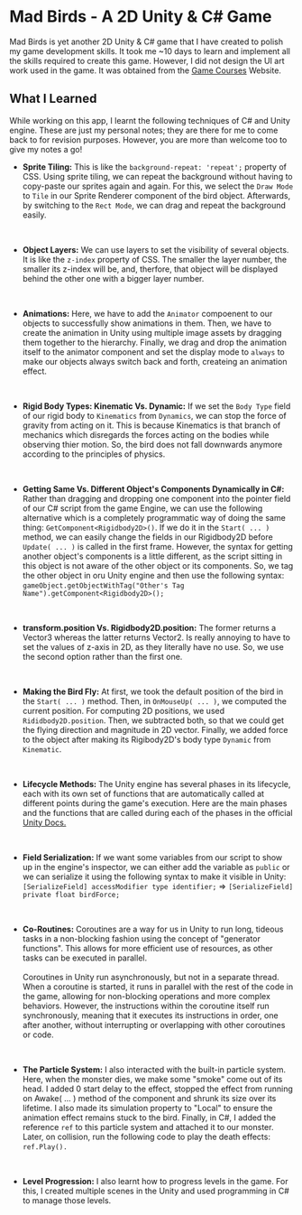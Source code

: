 # Mad Birds - A 2D Unity & C# Game

Mad Birds is yet another 2D Unity & C# game that I have created to polish my game development skills. It took me ~10 days to learn and implement all the skills required to create this game. However, I did not design the UI art work used in the game. It was obtained from the [Game Courses](https://game.courses/birds) Website.

## What I Learned

While working on this app, I learnt the following techniques of C# and Unity engine. These are just my personal notes; they are there for me to come back to for revision purposes. However, you are more than welcome too to give my notes a go!

- **Sprite Tiling:** This is like the `background-repeat: 'repeat';` property of CSS. Using sprite tiling, we can repeat the background without having to copy-paste our sprites again and again. For this, we select the `Draw Mode` to `Tile` in our Sprite Renderer component of the bird object. Afterwards, by switching to the `Rect Mode`, we can drag and repeat the background easily.

<br>

- **Object Layers:** We can use layers to set the visibility of several objects. It is like the `z-index` property of CSS. The smaller the layer number, the smaller its z-index will be, and, therfore, that object will be displayed behind the other one with a bigger layer number.

<br>

- **Animations:** Here, we have to add the `Animator` compoenent to our objects to successfully show animations in them. Then, we have to create the animation in Unity using multiple image assets by dragging them together to the hierarchy. Finally, we drag and drop the animation itself to the animator component and set the display mode to `always` to make our objects always switch back and forth, createing an animation effect.

<br>

- **Rigid Body Types: Kinematic Vs. Dynamic:** If we set the `Body Type` field of our rigid body to `Kinematics` from `Dynamics`, we can stop the force of gravity from acting on it. This is because Kinematics is that branch of mechanics which disregards the forces acting on the bodies while observing thier motion. So, the bird does not fall downwards anymore according to the principles of physics.

<br>

- **Getting Same Vs. Different Object's Components Dynamically in C#:** Rather than dragging and dropping one component into the pointer field of our C# script from the game Engine, we can use the following alternative which is a completely programmatic way of doing the same thing: `GetComponent<Rigidbody2D>()`. If we do it in the `Start( ... )` method, we can easily change the fields in our Rigidbody2D before `Update( ... )` is called in the first frame.
  However, the syntax for getting another object's components is a little different, as the script sitting in this object is not aware of the other object or its components. So, we tag the other object in oru Unity engine and then use the following syntax: `gameObject.getObjectWithTag("Other's Tag Name").getComponent<Rigidbody2D>();`

<br>

- **transform.position Vs. Rigidbody2D.position:** The former returns a Vector3 whereas the latter returns Vector2. Is really annoying to have to set the values of z-axis in 2D, as they literally have no use. So, we use the second option rather than the first one.

<br>

- **Making the Bird Fly:** At first, we took the default position of the bird in the `Start( ... )` method. Then, in `OnMouseUp( ... )`, we computed the current position. For computing 2D positions, we used `Rididbody2D.position`. Then, we subtracted both, so that we could get the flying direction and magnitude in 2D vector. Finally, we added force to the object after making its Rigibody2D's body type `Dynamic` from `Kinematic`.

<br>

- **Lifecycle Methods:** The Unity engine has several phases in its lifecycle, each with its own set of functions that are automatically called at different points during the game's execution. Here are the main phases and the functions that are called during each of the phases in the official [Unity Docs.](https://docs.unity3d.com/Manual/ExecutionOrder.html)

<br>

- **Field Serialization:** If we want some variables from our script to show up in the engine's inspector, we can either add the variable as `public` or we can serialize it using the following syntax to make it visible in Unity: `[SerializeField] accessModifier type identifier;` => `[SerializeField] private float birdForce;`

<br>

- **Co-Routines:** Coroutines are a way for us in Unity to run long, tideous tasks in a non-blocking fashion using the concept of "generator functions". This allows for more efficient use of resources, as other tasks can be executed in parallel.
  <br> <br>
  Coroutines in Unity run asynchronously, but not in a separate thread. When a coroutine is started, it runs in parallel with the rest of the code in the game, allowing for non-blocking operations and more complex behaviors. However, the instructions within the coroutine itself run synchronously, meaning that it executes its instructions in order, one after another, without interrupting or overlapping with other coroutines or code.

<br>

- **The Particle System:** I also interacted with the built-in particle system. Here, when the monster dies, we make some "smoke" come out of its head. I added 0 start delay to the effect, stopped the effect from running on Awake( ... ) method of the component and shrunk its size over its lifetime. I also made its simulation property to "Local" to ensure the animation effect remains stuck to the bird. Finally, in C#, I added the reference `ref` to this particle system and attached it to our monster. Later, on collision, run the following code to play the death effects: `ref.Play().`

<br>

- **Level Progression:** I also learnt how to progress levels in the game. For this, I created multiple scenes in the Unity and used programming in C# to manage those levels.

